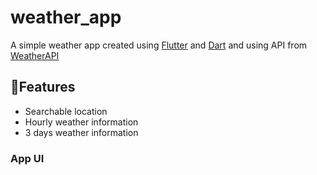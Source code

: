 # weather_app
A simple weather app created using [Flutter](https://flutter.dev/) and [Dart](https://dart.dev/) and using API from [WeatherAPI](https://www.weatherapi.com)

## 🎯Features
- Searchable location
- Hourly weather information
- 3 days weather information

### App UI
